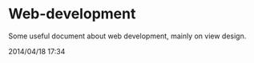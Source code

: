 # Web-development
Some useful document about web development, mainly on view design.

2014/04/18 17:34
